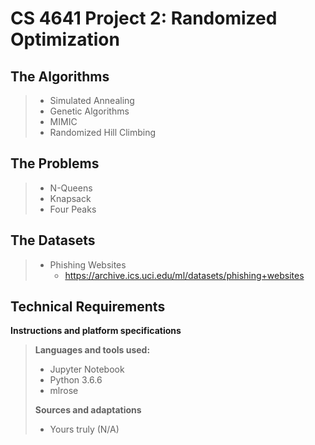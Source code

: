 CS 4641 Project 2: Randomized Optimization
=============
The Algorithms
-----------
>
>- Simulated Annealing
>- Genetic Algorithms
>- MIMIC
>- Randomized Hill Climbing
>

The Problems
------------
>
>- N-Queens
>- Knapsack
>- Four Peaks
>

The Datasets
------------
>
>- Phishing Websites
>    - https://archive.ics.uci.edu/ml/datasets/phishing+websites
>

Technical Requirements
----------------------

**Instructions and platform specifications**

>**Languages and tools used:**
>
>- Jupyter Notebook
>- Python 3.6.6
>- mlrose
>
>**Sources and adaptations**
>
>- Yours truly (N/A)
>
